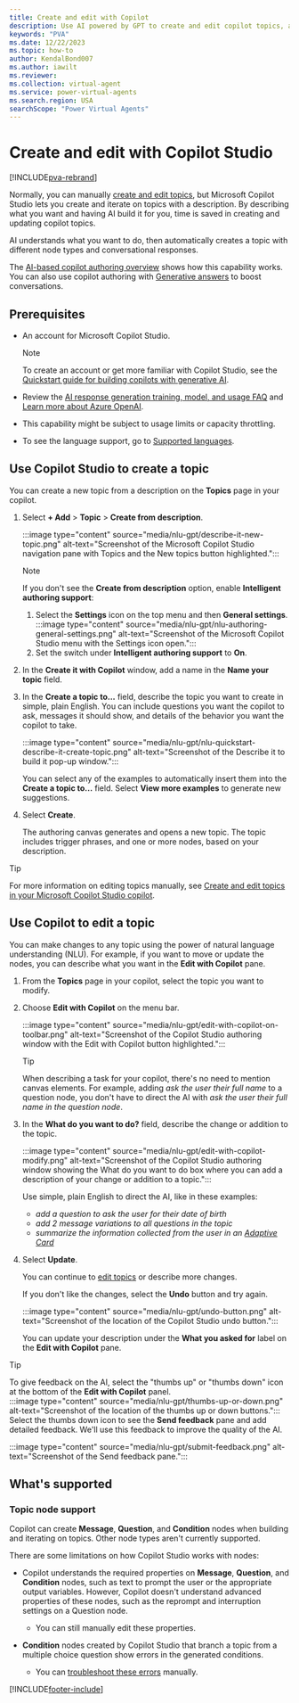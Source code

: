 ```yaml
---
title: Create and edit with Copilot
description: Use AI powered by GPT to create and edit copilot topics, and get your copilot ready for your users in minutes.
keywords: "PVA"
ms.date: 12/22/2023
ms.topic: how-to
author: KendalBond007
ms.author: iawilt
ms.reviewer: 
ms.collection: virtual-agent
ms.service: power-virtual-agents
ms.search.region: USA
searchScope: "Power Virtual Agents"
---
```


# Create and edit with Copilot Studio

[!INCLUDE[pva-rebrand](includes/pva-rebrand.md)]

Normally, you can manually [create and edit topics](authoring-create-edit-topics.md), but Microsoft Copilot Studio lets you create and iterate on topics with a description. By describing what you want and having AI build it for you, time is saved in creating and updating copilot topics.

AI understands what you want to do, then automatically creates a topic with different node types and conversational responses.

The [AI-based copilot authoring overview](nlu-gpt-overview.md) shows how this capability works. You can also use copilot authoring with [Generative answers](nlu-boost-conversations.md) to boost conversations.

## Prerequisites

- An account for Microsoft Copilot Studio.
  
  > [!NOTE]
  >  
  > To create an account or get more familiar with Copilot Studio, see the [Quickstart guide for building copilots with generative AI](nlu-gpt-quickstart.md).

- Review the [AI response generation training, model, and usage FAQ](faqs-copilot.md) and [Learn more about Azure OpenAI](/legal/cognitive-services/openai/transparency-note).

- This capability might be subject to usage limits or capacity throttling.

- To see the language support, go to [Supported languages](authoring-language-support.md).

## Use Copilot Studio to create a topic

You can create a new topic from a description on the **Topics** page in your copilot.

1. Select **+ Add** > **Topic** > **Create from description**.

   :::image type="content" source="media/nlu-gpt/describe-it-new-topic.png" alt-text="Screenshot of the Microsoft Copilot Studio navigation pane with Topics and the New topics button highlighted.":::

   > [!NOTE]
   >  
   > If you don't see the **Create from description** option, enable **Intelligent authoring support**:
   >
   > 1. Select the **Settings** icon on the top menu and then **General settings**.
    >:::image type="content" source="media/nlu-gpt/nlu-authoring-general-settings.png" alt-text="Screenshot of the Microsoft Copilot Studio menu with the Settings icon open.":::
   > 1. Set the switch under **Intelligent authoring support** to **On**.

1. In the **Create it with Copilot** window, add a name in the **Name your topic** field.

1. In the **Create a topic to...** field, describe the topic you want to create in simple, plain English. You can include questions you want the copilot to ask, messages it should show, and details of the behavior you want the copilot to take.

   :::image type="content" source="media/nlu-gpt/nlu-quickstart-describe-it-create-topic.png" alt-text="Screenshot of the Describe it to build it pop-up window.":::

   You can select any of the examples to automatically insert them into the **Create a topic to...** field. Select **View more examples** to generate new suggestions.

1. Select **Create**.

   The authoring canvas generates and opens a new topic. The topic includes trigger phrases, and one or more nodes, based on your description.

> [!TIP]
> For more information on editing topics manually, see [Create and edit topics in your Microsoft Copilot Studio copilot](authoring-create-edit-topics.md).

## Use Copilot to edit a topic

You can make changes to any topic using the power of natural language understanding (NLU). For example, if you want to move or update the nodes, you can describe what you want in the **Edit with Copilot** pane.

1. From the **Topics** page in your copilot, select the topic you want to modify.
1. Choose **Edit with Copilot** on the menu bar.

    :::image type="content" source="media/nlu-gpt/edit-with-copilot-on-toolbar.png" alt-text="Screenshot of the Copilot Studio authoring window with the Edit with Copilot button highlighted.":::

    > [!TIP]
    > When describing a task for your copilot, there's no need to mention canvas elements. For example, adding _ask the user their full name_ to a question node, you don't have to direct the AI with _ask the user their full name in the question node_.

1. In the **What do you want to do?** field, describe the change or addition to the topic.

   :::image type="content" source="media/nlu-gpt/edit-with-copilot-modify.png" alt-text="Screenshot of the Copilot Studio authoring window showing the What do you want to do box where you can add a description of your change or addition to a topic.":::

   Use simple, plain English to direct the AI, like in these examples:

   - _add a question to ask the user for their date of birth_
   - _add 2 message variations to all questions in the topic_
   - _summarize the information collected from the user in an [Adaptive Card](authoring-send-message.md#add-an-adaptive-card)_

1. Select **Update**.

   You can continue to [edit topics](authoring-create-edit-topics.md) or describe more changes.

    If you don't like the changes, select the **Undo** button and try again.

    :::image type="content" source="media/nlu-gpt/undo-button.png" alt-text="Screenshot of the location of the Copilot Studio undo button.":::

    You can update your description under the **What you asked for** label on the **Edit with Copilot** pane.

> [!TIP]
>  
> To give feedback on the AI, select the "thumbs up" or "thumbs down" icon at the bottom of the **Edit with Copilot** panel.  
> :::image type="content" source="media/nlu-gpt/thumbs-up-or-down.png" alt-text="Screenshot of the location of the thumbs up or down buttons.":::
> Select the thumbs down icon to see the **Send feedback** pane and add detailed feedback. We'll use this feedback to improve the quality of the AI.
>  
> :::image type="content" source="media/nlu-gpt/submit-feedback.png" alt-text="Screenshot of the Send feedback pane.":::

## What's supported

### Topic node support

Copilot can create **Message**, **Question**, and **Condition** nodes when building and iterating on topics. Other node types aren't currently supported.

There are some limitations on how Copilot Studio works with nodes:

- Copilot understands the required properties on **Message**, **Question**, and **Condition** nodes, such as text to prompt the user or the appropriate output variables. However, Copilot doesn't understand advanced properties of these nodes, such as the reprompt and interruption settings on a Question node.
  - You can still manually edit these properties.

- **Condition** nodes created by Copilot Studio that branch a topic from a multiple choice question show errors in the generated conditions.
  - You can [troubleshoot these errors](error-codes.md) manually.

[!INCLUDE[footer-include](includes/footer-banner.md)]

